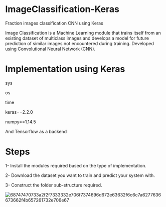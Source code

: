# ImageClassification-Keras
Fraction images classification CNN using Keras

Image Classification is a Machine Learning module that trains itself from an existing dataset of multiclass images and develops a model for future prediction of similar images not encountered during training. 
Developed using Convolutional Neural Network (CNN).

# Implementation using Keras

sys

os

time

keras==2.2.0

numpy==1.14.5

And Tensorflow as a backend

 # Steps
1- Install the modules required based on the type of implementation.

2- Download the dataset you want to train and predict your system with.

3- Construct the folder sub-structure required.

![68747470733a2f2f7333332e706f7374696d672e63632f6c6c7a6277636673662f4b657261732e706e67](https://user-images.githubusercontent.com/52500501/61596024-7f761a00-abfe-11e9-8e0c-89dba3d9d2f6.png)

